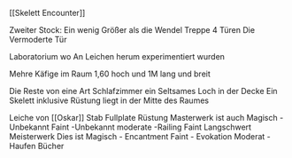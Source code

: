 [[Skelett Encounter]]

Zweiter Stock:
Ein wenig Größer als die Wendel Treppe
4 Türen
Die Vermoderte Tür

Laboratorium wo An Leichen herum experimentiert wurden

Mehre Käfige im Raum 1,60 hoch und 1M lang und breit

Die Reste von eine Art Schlafzimmer 
ein Seltsames Loch in der Decke
Ein Skelett inklusive Rüstung liegt in der Mitte des Raumes


Leiche von [[Oskar]]
Stab
Fullplate Rüstung Masterwerk ist auch Magisch
	-Unbekannt Faint
	-Unbekannt moderate
	-Railing    Faint 
Langschwert Meisterwerk Dies ist Magisch
	- Encantment Faint
	- Evokation Moderat
	-
Haufen Bücher 